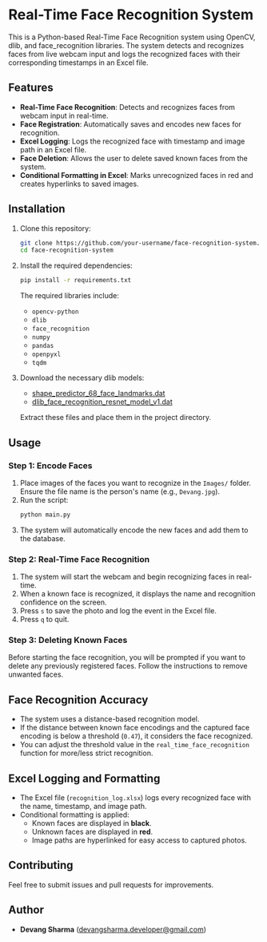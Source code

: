 # Real-Time Face Recognition System

This is a Python-based Real-Time Face Recognition system using OpenCV, dlib, and face_recognition libraries. The system detects and recognizes faces from live webcam input and logs the recognized faces with their corresponding timestamps in an Excel file.

## Features

- **Real-Time Face Recognition**: Detects and recognizes faces from webcam input in real-time.
- **Face Registration**: Automatically saves and encodes new faces for recognition.
- **Excel Logging**: Logs the recognized face with timestamp and image path in an Excel file.
- **Face Deletion**: Allows the user to delete saved known faces from the system.
- **Conditional Formatting in Excel**: Marks unrecognized faces in red and creates hyperlinks to saved images.

## Installation

1. Clone this repository:
   ```bash
   git clone https://github.com/your-username/face-recognition-system.git
   cd face-recognition-system
   ```
2. Install the required dependencies:
   ```bash
   pip install -r requirements.txt
   ```
   The required libraries include:
   - `opencv-python`
   - `dlib`
   - `face_recognition`
   - `numpy`
   - `pandas`
   - `openpyxl`
   - `tqdm`
3. Download the necessary dlib models:

   - [shape_predictor_68_face_landmarks.dat](http://dlib.net/files/shape_predictor_68_face_landmarks.dat.bz2)
   - [dlib_face_recognition_resnet_model_v1.dat](http://dlib.net/files/dlib_face_recognition_resnet_model_v1.dat.bz2)

   Extract these files and place them in the project directory.

## Usage

### Step 1: Encode Faces

1. Place images of the faces you want to recognize in the `Images/` folder. Ensure the file name is the person's name (e.g., `Devang.jpg`).
2. Run the script:
   ```bash
   python main.py
   ```
3. The system will automatically encode the new faces and add them to the database.

### Step 2: Real-Time Face Recognition

1. The system will start the webcam and begin recognizing faces in real-time.
2. When a known face is recognized, it displays the name and recognition confidence on the screen.
3. Press `s` to save the photo and log the event in the Excel file.
4. Press `q` to quit.

### Step 3: Deleting Known Faces

Before starting the face recognition, you will be prompted if you want to delete any previously registered faces. Follow the instructions to remove unwanted faces.

## Face Recognition Accuracy

- The system uses a distance-based recognition model.
- If the distance between known face encodings and the captured face encoding is below a threshold (`0.47`), it considers the face recognized.
- You can adjust the threshold value in the `real_time_face_recognition` function for more/less strict recognition.

## Excel Logging and Formatting

- The Excel file (`recognition_log.xlsx`) logs every recognized face with the name, timestamp, and image path.
- Conditional formatting is applied:
  - Known faces are displayed in **black**.
  - Unknown faces are displayed in **red**.
  - Image paths are hyperlinked for easy access to captured photos.

## Contributing

Feel free to submit issues and pull requests for improvements.

## Author

- **Devang Sharma** (devangsharma.developer@gmail.com)
